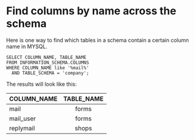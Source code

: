# Find columns by name across the schema

Here is one way to find which tables in a schema contain a certain column name in MYSQL.

```mysql
SELECT COLUMN_NAME, TABLE_NAME
FROM INFORMATION_SCHEMA.COLUMNS
WHERE COLUMN_NAME like '%mail%'
  AND TABLE_SCHEMA = 'company';
```

The results will look like this:

| COLUMN_NAME |TABLE_NAME |
|-------------|:---------:|
| mail        |forms      |
| mail_user   |forms      |
| replymail   |shops      |
